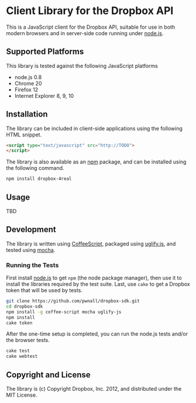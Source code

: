 # Client Library for the Dropbox API

This is a JavaScript client for the Dropbox API, suitable for use in both
modern browsers and in server-side code running under
[node.js](http://nodejs.org/).


## Supported Platforms

This library is tested against the following JavaScript platforms

* node.js 0.8
* Chrome 20
* Firefox 12
* Internet Explorer 8, 9, 10


## Installation

The library can be included in client-side applications using the following
HTML snippet.

```html
<script type="text/javascript" src="http://TODO">
</script>
```

The library is also available as an [npm](http://npmjs.org/) package, and can
be installed using the following command.

```bash
npm install dropbox-4real
```


## Usage

TBD


## Development

The library is written using [CoffeeScript](http://coffeescript.org/), packaged
using [uglify.js](https://github.com/mishoo/UglifyJS/), and tested using
[mocha](http://visionmedia.github.com/mocha/).


### Running the Tests

First install [node.js](http://nodejs.org/#download) to get `npm` (the node
package manager), then use it to install the libraries required by the test
suite. Last, use `cake` to get a Dropbox token that will be used by tests.

```bash
git clone https://github.com/pwnall/dropbox-sdk.git
cd dropbox-sdk
npm install -g coffee-script mocha uglify-js
npm install
cake token
```

After the one-time setup is completed, you can run the node.js tests and/or
the browser tests.

```bash
cake test
cake webtest
```


## Copyright and License

The library is (c) Copyright Dropbox, Inc. 2012, and distributed under the MIT
License.

